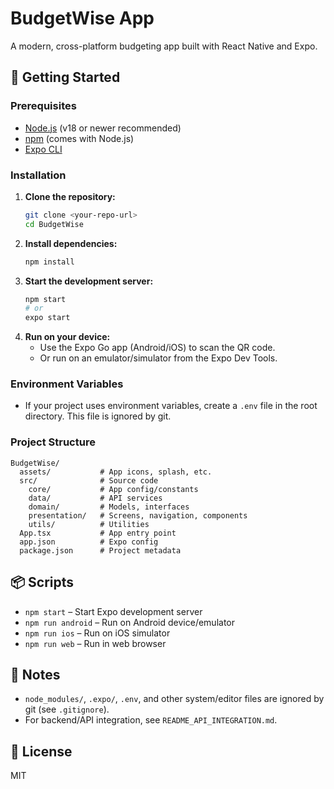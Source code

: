 # BudgetWise App

A modern, cross-platform budgeting app built with React Native and Expo.

## 🚀 Getting Started

### Prerequisites
- [Node.js](https://nodejs.org/) (v18 or newer recommended)
- [npm](https://www.npmjs.com/) (comes with Node.js)
- [Expo CLI](https://docs.expo.dev/get-started/installation/)

### Installation
1. **Clone the repository:**
   ```sh
   git clone <your-repo-url>
   cd BudgetWise
   ```
2. **Install dependencies:**
   ```sh
   npm install
   ```
3. **Start the development server:**
   ```sh
   npm start
   # or
   expo start
   ```
4. **Run on your device:**
   - Use the Expo Go app (Android/iOS) to scan the QR code.
   - Or run on an emulator/simulator from the Expo Dev Tools.

### Environment Variables
- If your project uses environment variables, create a `.env` file in the root directory. This file is ignored by git.

### Project Structure
```
BudgetWise/
  assets/           # App icons, splash, etc.
  src/              # Source code
    core/           # App config/constants
    data/           # API services
    domain/         # Models, interfaces
    presentation/   # Screens, navigation, components
    utils/          # Utilities
  App.tsx           # App entry point
  app.json          # Expo config
  package.json      # Project metadata
```

## 📦 Scripts
- `npm start` – Start Expo development server
- `npm run android` – Run on Android device/emulator
- `npm run ios` – Run on iOS simulator
- `npm run web` – Run in web browser

## 📝 Notes
- `node_modules/`, `.expo/`, `.env`, and other system/editor files are ignored by git (see `.gitignore`).
- For backend/API integration, see `README_API_INTEGRATION.md`.

## 📄 License
MIT
